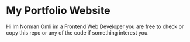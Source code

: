 # My Portfolio Website

Hi Im Norman Omli im a Frontend Web Developer you are free to check or copy this repo or any of the code if something interest you.